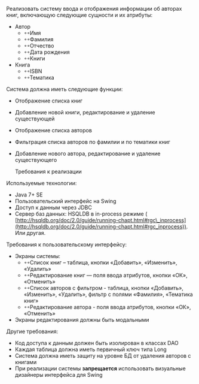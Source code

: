 Реализовать систему ввода и отображения информации об авторах книг, включающую следующие сущности и их атрибуты:

- Автор
  - ◦◦Имя
  - ◦◦Фамилия
  - ◦◦Отчество
  - ◦◦Дата рождения
  - ◦◦Книги
- Книга
  - ◦◦ISBN
  - ◦◦Тематика

Система должна иметь следующие функции:

- Отображение списка книг
- Добавление новой книги, редактирование и удаление существующей
- Отображение списка авторов
- Фильтрация списка авторов по фамилии и по тематики книг
- Добавление нового автора, редактирование и удаление существующего

   ​Требования к реализации

Используемые технологии:

- Java 7+ SE
- Пользовательский интерфейс на Swing
- Доступ к данным через JDBC
- Сервер баз данных: HSQLDB в in-process режиме ( [http://hsqldb.org/doc/2.0/guide/running-chapt.html#rgc\_inprocess](http://hsqldb.org/doc/2.0/guide/running-chapt.html#rgc_inprocess)). Или другая.

Требования к пользовательскому интерфейсу:

- Экраны системы:
  - ◦◦Список книг – таблица, кнопки «Добавить», «Изменить», «Удалить»
  - ◦◦Редактирование книг — поля ввода атрибутов, кнопки «ОК», «Отменить»
  - ◦◦Список авторов с фильтром - таблица, кнопки «Добавить», «Изменить», «Удалить», фильтр с полями «Фамилия», «Тематика книг»
  - ◦◦Редактирование автора - поля ввода атрибутов, кнопки «ОК», «Отменить»
- Экраны редактирования должны быть модальными

Другие требования:

- Код доступа к данным должен быть изолирован в классах DAO
- Каждая таблица должна иметь первичный ключ типа Long
- Система должна иметь защиту на уровне БД от удаления авторов с книгами
- При реализации системы **запрещается** использовать визуальные дизайнеры интерфейса для Swing

